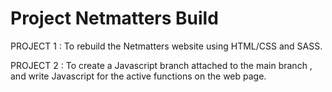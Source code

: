 # Project Netmatters Build
 
PROJECT 1 : To rebuild the Netmatters website using HTML/CSS and SASS.

PROJECT 2 : To create a Javascript branch attached to the main branch , and write Javascript for the active functions on the web page.
